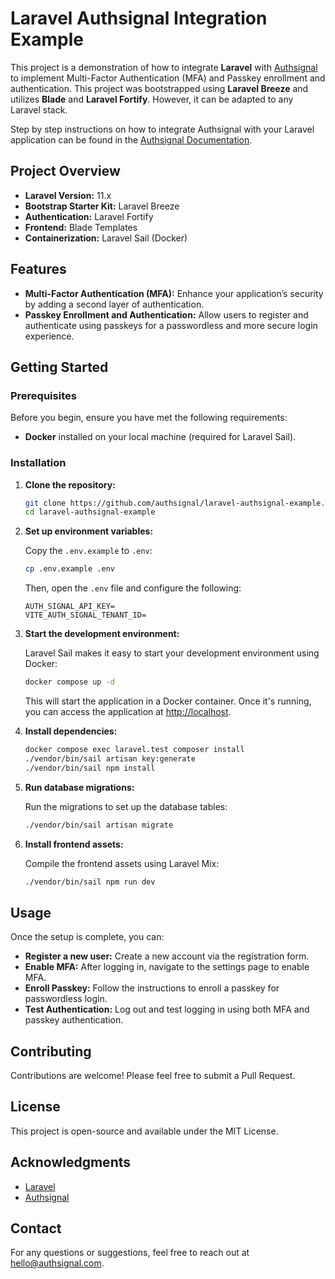 # Laravel Authsignal Integration Example

This project is a demonstration of how to integrate **Laravel** with [Authsignal](https://www.authsignal.com/) to implement Multi-Factor Authentication (MFA) and Passkey enrollment and authentication. This project was bootstrapped using **Laravel Breeze** and utilizes **Blade** and **Laravel Fortify**. However, it can be adapted to any Laravel stack.

Step by step instructions on how to integrate Authsignal with your Laravel application can be found in the [Authsignal Documentation](HOWTO.md).

## Project Overview

- **Laravel Version:** 11.x
- **Bootstrap Starter Kit:** Laravel Breeze
- **Authentication:** Laravel Fortify
- **Frontend:** Blade Templates
- **Containerization:** Laravel Sail (Docker)

## Features

- **Multi-Factor Authentication (MFA):** Enhance your application’s security by adding a second layer of authentication.
- **Passkey Enrollment and Authentication:** Allow users to register and authenticate using passkeys for a passwordless and more secure login experience.

## Getting Started

### Prerequisites

Before you begin, ensure you have met the following requirements:

- **Docker** installed on your local machine (required for Laravel Sail).

### Installation

1. **Clone the repository:**

   ```bash
   git clone https://github.com/authsignal/laravel-authsignal-example.git
   cd laravel-authsignal-example
   ```

2. **Set up environment variables:**

   Copy the `.env.example` to `.env`:

   ```bash
   cp .env.example .env
   ```

   Then, open the `.env` file and configure the following:

    ```env
    AUTH_SIGNAL_API_KEY=
    VITE_AUTH_SIGNAL_TENANT_ID=
    ```

3. **Start the development environment:**

   Laravel Sail makes it easy to start your development environment using Docker:

   ```bash
   docker compose up -d
   ```

   This will start the application in a Docker container. Once it's running, you can access the application at [http://localhost](http://localhost).

4. **Install dependencies:**

   ```bash
   docker compose exec laravel.test composer install
   ./vendor/bin/sail artisan key:generate
   ./vendor/bin/sail npm install
   ```

5. **Run database migrations:**

   Run the migrations to set up the database tables:

   ```bash
   ./vendor/bin/sail artisan migrate
   ```

6. **Install frontend assets:**

   Compile the frontend assets using Laravel Mix:

   ```bash
   ./vendor/bin/sail npm run dev
   ```

## Usage

Once the setup is complete, you can:

- **Register a new user:** Create a new account via the registration form.
- **Enable MFA:** After logging in, navigate to the settings page to enable MFA.
- **Enroll Passkey:** Follow the instructions to enroll a passkey for passwordless login.
- **Test Authentication:** Log out and test logging in using both MFA and passkey authentication.

## Contributing

Contributions are welcome! Please feel free to submit a Pull Request.

## License

This project is open-source and available under the MIT License.

## Acknowledgments

- [Laravel](https://laravel.com/)
- [Authsignal](https://www.authsignal.com/)

## Contact

For any questions or suggestions, feel free to reach out at [hello@authsignal.com](mailto:hello@authsignal.com).
